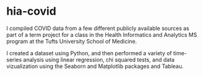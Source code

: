 # hia-covid

I compiled COVID data from a few different publicly available sources as part of a term project for a class in the Health Informatics and Analytics MS program at the Tufts University School of Medicine.

I created a dataset using Python, and then performed a variety of time-series analysis using linear regression, chi squared tests, and data vizualization using the Seaborn and Matplotlib packages and Tableau. 
